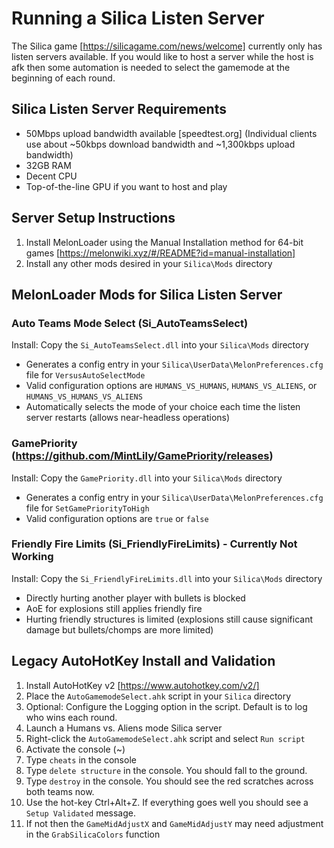 # Running a Silica Listen Server
The Silica game [https://silicagame.com/news/welcome] currently only has listen servers available. If you would like to host a server while the host is afk then some automation is needed to select the gamemode at the beginning of each round.

## Silica Listen Server Requirements
- 50Mbps upload bandwidth available [speedtest.org] (Individual clients use about ~50kbps download bandwidth and ~1,300kbps upload bandwidth)
- 32GB RAM
- Decent CPU
- Top-of-the-line GPU if you want to host and play

## Server Setup Instructions
1. Install MelonLoader using the Manual Installation method for 64-bit games [https://melonwiki.xyz/#/README?id=manual-installation]
2. Install any other mods desired in your `Silica\Mods` directory

## MelonLoader Mods for Silica Listen Server
### Auto Teams Mode Select (Si_AutoTeamsSelect)
Install: Copy the `Si_AutoTeamsSelect.dll` into your `Silica\Mods` directory
- Generates a config entry in your `Silica\UserData\MelonPreferences.cfg` file for `VersusAutoSelectMode`
- Valid configuration options are `HUMANS_VS_HUMANS`, `HUMANS_VS_ALIENS`, or `HUMANS_VS_HUMANS_VS_ALIENS`
- Automatically selects the mode of your choice each time the listen server restarts (allows near-headless operations)

### GamePriority (https://github.com/MintLily/GamePriority/releases)
Install: Copy the `GamePriority.dll` into your `Silica\Mods` directory
- Generates a config entry in your `Silica\UserData\MelonPreferences.cfg` file for `SetGamePriorityToHigh`
- Valid configuration options are `true` or `false`

### Friendly Fire Limits (Si_FriendlyFireLimits) - Currently Not Working
Install: Copy the `Si_FriendlyFireLimits.dll` into your `Silica\Mods` directory
- Directly hurting another player with bullets is blocked
- AoE for explosions still applies friendly fire
- Hurting friendly structures is limited (explosions still cause significant damage but bullets/chomps are more limited)

## Legacy AutoHotKey Install and Validation
1. Install AutoHotKey v2 [https://www.autohotkey.com/v2/]
2. Place the `AutoGamemodeSelect.ahk` script in your `Silica` directory
3. Optional: Configure the Logging option in the script. Default is to log who wins each round.
4. Launch a Humans vs. Aliens mode Silica server
5. Right-click the `AutoGamemodeSelect.ahk` script and select `Run script`
6. Activate the console (~)
7. Type `cheats` in the console
8. Type `delete structure` in the console. You should fall to the ground.
9. Type `destroy` in the console. You should see the red scratches across both teams now.
10. Use the hot-key Ctrl+Alt+Z. If everything goes well you should see a `Setup Validated` message.
11. If not then the `GameMidAdjustX` and `GameMidAdjustY` may need adjustment in the `GrabSilicaColors` function
